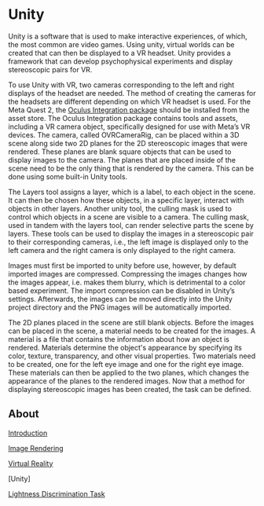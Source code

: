 # Unity
Unity is a software that is used to make interactive experiences, of which, the most common are video games. Using unity, virtual worlds can be created that can then 
be displayed to a VR headset. Unity provides a framework that can develop psychophysical experiments and display stereoscopic pairs for VR.

To use Unity with VR, two cameras corresponding to the left and right displays of the headset are needed. The method of creating the cameras for the headsets are 
different depending on which VR headset is used. For the Meta Quest 2, the 
[Oculus Integration package](https://assetstore.unity.com/packages/tools/integration/oculus-integration-82022) should be installed from the asset store. The Oculus 
Integration package contains tools and assets, including a VR camera object, specifically designed for use with Meta’s VR devices. The camera, called 
OVRCameraRig, can be placed within a 3D scene along side two 2D planes for the 2D stereoscopic images that were rendered. These planes are blank square 
objects that can be used to display images to the camera. The planes that are placed inside of the scene need to be the only thing that is rendered by the camera. 
This can be done using some built-in Unity tools. 

The Layers tool assigns a layer, which is a label, to each object in the scene. It can then be chosen how these objects, in a specific layer, interact with objects in 
other layers. Another unity tool, the culling mask is used to control which objects in a scene are visible to a camera. The culling mask, used in tandem with the layers 
tool, can render selective parts the scene by layers. These tools can be used to display the images in a stereoscopic pair to their corresponding cameras, i.e., the 
left image is displayed only to the left camera and the right camera is only displayed to the right camera. 

Images must first be imported to unity before use, however, by default imported images are compressed. Compressing the images changes how the images appear, i.e. makes 
them blurry, which is detrimental to a color based experiment. The import compression can be disabled in Unity’s settings. Afterwards, the images can be moved directly 
into the Unity project directory and the PNG images will be automatically imported. 

The 2D planes placed in the scene are still blank objects. Before the images can be placed in the scene, a material needs to be created for the images. A material is a 
file that contains the information about how an object is rendered. Materials determine the object's appearance by specifying its color, texture, transparency, and 
other visual properties. Two materials need to be created, one for the left eye image and one for the right eye image. These materials can then be applied to the 
two planes, which changes the appearance of the planes to the rendered images. Now that a method for displaying stereoscopic images has been created, the task 
can be defined. 

## About
[Introduction](/Documentation/Introduction.md)

[Image Rendering](/Documentation/Image%20Rendering.md)

[Virtual Reality](/Documentation/Virtual%20Reality.md)

[Unity]

[Lightness Discrimination Task](Documentation/Lightness%20Discrimination%20Task.md)

